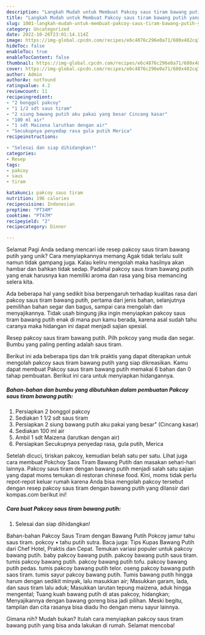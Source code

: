 ```yaml
---
description: "Langkah Mudah untuk Membuat Pakcoy saus tiram bawang putih yang Lezat, Lezat"
title: "Langkah Mudah untuk Membuat Pakcoy saus tiram bawang putih yang Lezat, Lezat"
slug: 1001-langkah-mudah-untuk-membuat-pakcoy-saus-tiram-bawang-putih-yang-lezat-lezat
category: Uncategorized
date: 2022-10-26T23:01:14.114Z
image: https://img-global.cpcdn.com/recipes/e6c4876c296e0a71/680x482cq70/pakcoy-saus-tiram-bawang-putih-foto-resep-utama.jpg
hideToc: false
enableToc: true
enableTocContent: false
thumbnail: https://img-global.cpcdn.com/recipes/e6c4876c296e0a71/680x482cq70/pakcoy-saus-tiram-bawang-putih-foto-resep-utama.jpg
cover: https://img-global.cpcdn.com/recipes/e6c4876c296e0a71/680x482cq70/pakcoy-saus-tiram-bawang-putih-foto-resep-utama.jpg
author: Admin
authorAv: notfound
ratingvalue: 4.2
reviewcount: 11
recipeingredient:
- "2 bonggol pakcoy"
- "1 1/2 sdt saus tiram"
- "2 siung bawang putih aku pakai yang besar Cincang kasar"
- "100 ml air"
- "1 sdt Maizena larutkan dengan air"
- "Secukupnya penyedap rasa gula putih Merica"
recipeinstructions:

- "Selesai dan siap dihidangkan!"
categories:
- Resep
tags:
- pakcoy
- saus
- tiram

katakunci: pakcoy saus tiram 
nutrition: 196 calories
recipecuisine: Indonesian
preptime: "PT34M"
cooktime: "PT47M"
recipeyield: "2"
recipecategory: Dinner

---
```



Selamat Pagi Anda sedang mencari ide resep pakcoy saus tiram bawang putih yang unik? Cara menyiapkannya memang Agak tidak terlalu sulit namun tidak gampang juga. Kalau keliru mengolah maka hasilnya akan hambar dan bahkan tidak sedap. Padahal pakcoy saus tiram bawang putih yang enak harusnya kan memiliki aroma dan rasa yang bisa memancing selera kita.


Ada beberapa hal yang sedikit bisa berpengaruh terhadap kualitas rasa dari pakcoy saus tiram bawang putih, pertama dari jenis bahan, selanjutnya pemilihan bahan segar dan bagus, sampai cara mengolah dan menyajikannya. Tidak usah bingung jika ingin menyiapkan pakcoy saus tiram bawang putih enak di mana pun kamu berada, karena asal sudah tahu caranya maka hidangan ini dapat menjadi sajian spesial.

Resep pakcoy saus tiram bawang putih. Pilh pokcoy yang muda dan segar. Bumbu yang paling penting adalah saus tiram.


Berikut ini ada beberapa tips dan trik praktis yang dapat diterapkan untuk mengolah pakcoy saus tiram bawang putih yang siap dikreasikan. Kamu dapat membuat Pakcoy saus tiram bawang putih memakai 6 bahan dan 0 tahap pembuatan. Berikut ini cara untuk menyiapkan hidangannya.

<!--inarticleads1-->

##### Bahan-bahan dan bumbu yang dibutuhkan dalam pembuatan Pakcoy saus tiram bawang putih:

1. Persiapkan 2 bonggol pakcoy
1. Sediakan 1 1/2 sdt saus tiram
1. Persiapkan 2 siung bawang putih aku pakai yang besar&#34; (Cincang kasar)
1. Sediakan 100 ml air
1. Ambil 1 sdt Maizena (larutkan dengan air)
1. Persiapkan Secukupnya penyedap rasa, gula putih, Merica


Setelah dicuci, tiriskan pakcoy, kemudian belah satu per satu. Lihat juga cara membuat Pokchoy Saos Tiram Bawang Putih dan masakan sehari-hari lainnya. Pakcoy saus tiram dengan bawang putih menjadi salah satu sajian yang dapat moms temukan di restoran chinese food. Kini, moms tidak perlu repot-repot keluar rumah karena Anda bisa mengolah pakcoy tersebut dengan resep pakcoy saus tiram dengan bawang putih yang dilansir dari kompas.com berikut ini! 

<!--inarticleads2-->

##### Cara buat Pakcoy saus tiram bawang putih:


1. Selesai dan siap dihidangkan!

Bahan-bahan Pakcoy Saus Tiram dengan Bawang Putih Pokcoy jamur tahu saus tiram. pokcoy • tahu putih sutra. Baca juga: Tips Kupas Bawang Putih dari Chef Hotel, Praktis dan Cepat. Temukan variasi populer untuk pakcoy bawang putih. baby pakcoy bawang putih. pakcoy bawang putih saus tiram. tumis pakcoy bawang putih. pakcoy bawang putih tofu. pakcoy bawang putih pedas. tumis pakcoy bawang putih telor. oseng pakcoy bawang putih saos tiram. tumis sayur pakcoy bawang putih. Tumis bawang putih hingga harum dengan sedikit minyak, lalu masukkan air; Masukkan garam, lada, dan saus tiram lalu aduk; Masukkan larutan tepung maizena, aduk hingga mengental; Tuang kuah bawang putih di atas pakcoy, hidangkan; Menyajikannya dengan bawang goreng bisa jadi pilihan. Meski begitu, tampilan dan cita rasanya bisa diadu lho dengan menu sayur lainnya. 

Gimana nih? Mudah bukan? Itulah cara menyiapkan pakcoy saus tiram bawang putih yang bisa anda lakukan di rumah. Selamat mencoba!
